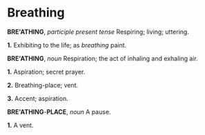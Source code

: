 # Breathing

**BRE'ATHING**, _participle present tense_ Respiring; living; uttering.

**1.** Exhibiting to the life; as _breathing_ paint.

**BRE'ATHING**, _noun_ Respiration; the act of inhaling and exhaling air.

**1.** Aspiration; secret prayer.

**2.** Breathing-place; vent.

**3.** Accent; aspiration.

**BRE'ATHING**\-**PLACE**, _noun_ A pause.

**1.** A vent.